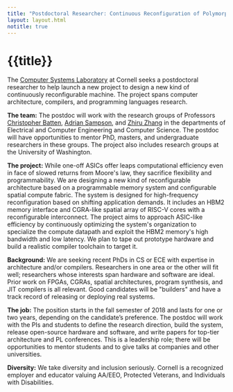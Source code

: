 ```yaml
---
title: "Postdoctoral Researcher: Continuous Reconfiguration of Polymorphic Hardware"
layout: layout.html
notitle: true
---
```

# {{title}}

The [Computer Systems Laboratory][csl] at Cornell seeks a postdoctoral researcher to help launch a new project to design a new kind of continuously reconfigurable machine. The project spans computer architecture, compilers, and programming languages research.

[csl]: http://www.csl.cornell.edu

**The team:** The postdoc will work with the research groups of Professors [Christopher Batten][batten], [Adrian Sampson][sampson], and [Zhiru Zhang][zhang] in the departments of Electrical and Computer Engineering and Computer Science. The postdoc will have opportunities to mentor PhD, masters, and undergraduate researchers in these groups. The project also includes research groups at the University of Washington.

[batten]: http://www.csl.cornell.edu/~cbatten/
[sampson]: https://www.cs.cornell.edu/~asampson/
[zhang]: http://www.csl.cornell.edu/~zhiruz/

**The project:** While one-off ASICs offer leaps computational efficiency even in face of slowed returns from Moore's law, they sacrifice flexibility and programmability. We are designing a new kind of reconfigurable architecture based on a programmable memory system and configurable spatial compute fabric. The system is designed for high-frequency reconfiguration based on shifting application demands. It includes an HBM2 memory interface and CGRA-like spatial array of RISC-V cores with a reconfigurable interconnect. The project aims to approach ASIC-like efficiency by continuously optimizing the system's organization to specialize the compute datapath and exploit the HBM2 memory's high bandwidth and low latency. We plan to tape out prototype hardware and build a realistic compiler toolchain to target it.

**Background:** We are seeking recent PhDs in CS or ECE with expertise in architecture and/or compilers. Researchers in one area or the other will fit well; researchers whose interests span hardware and software are ideal. Prior work on FPGAs, CGRAs, spatial architectures, program synthesis, and JIT compilers is all relevant. Good candidates will be "builders" and have a track record of releasing or deploying real systems.

**The job:** The position starts in the fall semester of 2018 and lasts for one or two years, depending on the candidate’s preference. The postdoc will work with the PIs and students to define the research direction, build the system, release open-source hardware and software, and write papers for top-tier architecture and PL conferences. This is a leadership role; there will be opportunities to mentor students and to give talks at companies and other universities.

**Diversity:** We take diversity and inclusion seriously. Cornell is a recognized employer and educator valuing AA/EEO, Protected Veterans, and Individuals with Disabilities.
